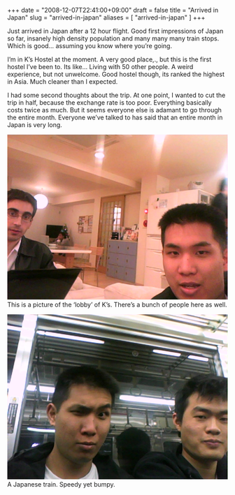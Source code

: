 +++
date = "2008-12-07T22:41:00+09:00"
draft = false
title = "Arrived in Japan"
slug = "arrived-in-japan"
aliases = [
	"arrived-in-japan"
]
+++

Just arrived in Japan after a 12 hour flight. Good first impressions of Japan so far, insanely high density population and many many many train stops. Which is good… assuming you know where you’re going.

I’m in K’s Hostel at the moment. A very good place,., but this is the first hostel I’ve been to. Its like… Living with 50 other people. A weird experience, but not unwelcome. Good hostel though, its ranked the highest in Asia. Much cleaner than I expected.

I had some second thoughts about the trip. At one point, I wanted to cut the trip in half, because the exchange rate is too poor. Everything basically costs twice as much. But it seems everyone else is adamant to go through the entire month. Everyone we’ve talked to has said that an entire month in Japan is very long.

![](/images/2010/10/kmp-wdm5b280001482905-41-585d.jpg)This is a picture of the ‘lobby’ of K’s. There’s a bunch of people here as well.

![](/images/2010/10/kmp-wdm5b280002492902-06-505d.jpg)A Japanese train. Speedy yet bumpy.


